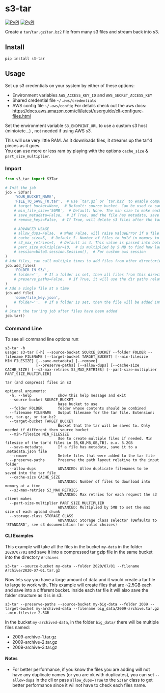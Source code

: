# s3-tar

[![PyPI](https://img.shields.io/pypi/v/s3-tar.svg)](https://pypi.python.org/pypi/s3-tar)
[![PyPI](https://img.shields.io/pypi/l/s3-tar.svg)](https://pypi.python.org/pypi/s3-tar)  


Create a `tar`/`tar.gz`/`tar.bz2` file from many s3 files and stream back into s3.   

## Install
`pip install s3-tar`


## Usage

Set up s3 credentials on your system by either of these options:
- Environment variables `AWS_ACCESS_KEY_ID` and `AWS_SECRET_ACCESS_KEY`
- Shared credential file `~/.aws/credentials`
- AWS config file `~/.aws/config`
For details check out the aws docs: https://docs.aws.amazon.com/cli/latest/userguide/cli-configure-files.html  

Set the environment variable `S3_ENDPOINT_URL` to use a custom s3 host (minio/etc...) , not needed if using AWS s3. 

This will use very little RAM. As it downloads files, it streams up the tar'd pieces as it goes.  
You can use more or less ram by playing with the options `cache_size` & `part_size_multiplier`.  



### Import
```python
from s3_tar import S3Tar

# Init the job
job = S3Tar(
    'YOUR_BUCKET_NAME',
    'FILE_TO_SAVE_TO.tar',  # Use `tar.gz` or `tar.bz2` to enable compression
    # target_bucket=None,  # Default: source bucket. Can be used to save the archive into a different bucket
    # min_file_size='50MB',  # Default: None. The min size to make each tar file [B,KB,MB,GB,TB]. If set, a number will be added to each file name
    # save_metadata=False,  # If True, and the file has metadata, save a file with the same name using the suffix of `.metadata.json`
    # remove_keys=False,  # If True, will delete s3 files after the tar is created
  
    # ADVANCED USAGE
    # allow_dups=False,  # When False, will raise ValueError if a file will overwrite another in the tar file, set to True to ignore
    # cache_size=5,  # Default 5. Number of files to hold in memory to be processed
    # s3_max_retries=4,  # Default is 4. This value is passed into boto3.client's s3 botocore config as the `max_attempts`
    # part_size_multiplier=10,  # is multiplied by 5 MB to find how large each part that gets upload should be
    # session=boto3.session.Session(),  # For custom aws session
)
# Add files, can call multiple times to add files from other directories
job.add_files(
    'FOLDER_IN_S3/',
    # folder='',  # If a folder is set, then all files from this directory will be added into that folder in the tar file
    # preserve_paths=False,  # If True, it will use the dir paths relative to the input path inside the tar file
)
# Add a single file at a time
job.add_file(
    'some/file_key.json',
    # folder='',  # If a folder is set, then the file will be added into that folder in the tar file
)
# Start the tar'ing job after files have been added
job.tar()
```


### Command Line
To see all command line options run:  
```
s3-tar -h                                                       
usage: s3-tar [-h] --source-bucket SOURCE_BUCKET --folder FOLDER --filename FILENAME [--target-bucket TARGET_BUCKET] [--min-filesize MIN_FILESIZE] [--save-metadata] [--remove]
              [--preserve-paths] [--allow-dups] [--cache-size CACHE_SIZE] [--s3-max-retries S3_MAX_RETRIES] [--part-size-multiplier PART_SIZE_MULTIPLIER]

Tar (and compress) files in s3

optional arguments:
  -h, --help            show this help message and exit
  --source-bucket SOURCE_BUCKET
                        base bucket to use
  --folder FOLDER       folder whose contents should be combined
  --filename FILENAME   Output filename for the tar file. Extension: tar, tar.gz, or tar.bz2
  --target-bucket TARGET_BUCKET
                        Bucket that the tar will be saved to. Only needed if different then source bucket
  --min-filesize MIN_FILESIZE
                        Use to create multiple files if needed. Min filesize of the tar'd files in [B,KB,MB,GB,TB]. e.x. 5.2GB
  --save-metadata       If a file has metadata, save it to a .metadata.json file
  --remove              Delete files that were added to the tar file
  --preserve-paths      Preserve the path layout relative to the input folder
  --allow-dups          ADVANCED: Allow duplicate filenames to be saved into the tar file
  --cache-size CACHE_SIZE
                        ADVANCED: Number of files to download into memory at a time
  --s3-max-retries S3_MAX_RETRIES
                        ADVANCED: Max retries for each request the s3 client makes
  --part-size-multiplier PART_SIZE_MULTIPLIER
                        ADVANCED: Multiplied by 5MB to set the max size of each upload chunk
  --storage-class STORAGE_CLASS
                        ADVANCED: Storage class selector (Defaults to 'STANDARD', see s3 documentation for valid choices)
```


#### CLI Examples
This example will take all the files in the bucket `my-data` in the folder `2020/07/01` and save it into a compressed tar gzip file in the same bucket into the directory `Archives` 
```
s3-tar --source-bucket my-data --folder 2020/07/01 --filename Archive/2020-07-01.tar.gz
```

Now lets say you have a large amount of data and it would create a tar file to large to work with. This example will create files that are ~2.5GB each and save into a different bucket. Inside each tar file it will also save the folder structure as it is in s3.
```
s3-tar --preserve-paths --source-bucket my-big-data --folder 2009 --target-bucket my-archived-data --filename big_data/2009-archive.tar.gz --min-filesize 2.5GB
```
In the bucket `my-archived-data`, in the folder `big_data/` there will be multiple files named:
- 2009-archive-1.tar.gz
- 2009-archive-2.tar.gz
- 2009-archive-3.tar.gz


#### Notes

- For better performance, if you know the files you are adding will not have any duplicate names (or you are ok with duplicates), you can set `--allow-dups` in the cli or pass `allow_dups=True` to the `S3Tar` class to get better performance since it wil not have to check each files name.
